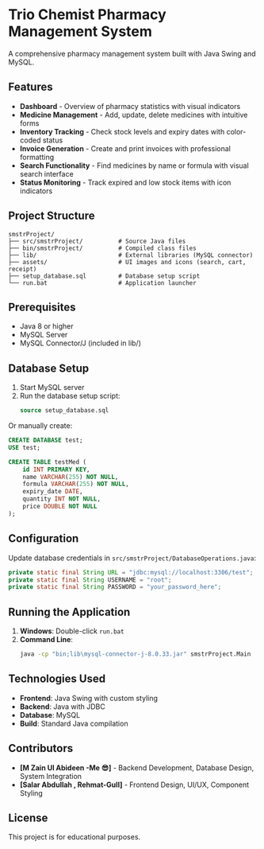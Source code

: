 # Trio Chemist Pharmacy Management System

A comprehensive pharmacy management system built with Java Swing and MySQL.

## Features

- **Dashboard** - Overview of pharmacy statistics with visual indicators
- **Medicine Management** - Add, update, delete medicines with intuitive forms
- **Inventory Tracking** - Check stock levels and expiry dates with color-coded status
- **Invoice Generation** - Create and print invoices with professional formatting
- **Search Functionality** - Find medicines by name or formula with visual search interface
- **Status Monitoring** - Track expired and low stock items with icon indicators

## Project Structure

```
smstrProject/
├── src/smstrProject/          # Source Java files
├── bin/smstrProject/          # Compiled class files
├── lib/                       # External libraries (MySQL connector)
├── assets/                    # UI images and icons (search, cart, receipt)
├── setup_database.sql         # Database setup script
└── run.bat                    # Application launcher
```

## Prerequisites

- Java 8 or higher
- MySQL Server
- MySQL Connector/J (included in lib/)

## Database Setup

1. Start MySQL server
2. Run the database setup script:
   ```sql
   source setup_database.sql
   ```
   
Or manually create:
```sql
CREATE DATABASE test;
USE test;

CREATE TABLE testMed (
    id INT PRIMARY KEY,
    name VARCHAR(255) NOT NULL,
    formula VARCHAR(255) NOT NULL,
    expiry_date DATE,
    quantity INT NOT NULL,
    price DOUBLE NOT NULL
);
```

## Configuration

Update database credentials in `src/smstrProject/DatabaseOperations.java`:
```java
private static final String URL = "jdbc:mysql://localhost:3306/test";
private static final String USERNAME = "root";
private static final String PASSWORD = "your_password_here";
```

## Running the Application

1. **Windows**: Double-click `run.bat`
2. **Command Line**: 
   ```bash
   java -cp "bin;lib\mysql-connector-j-8.0.33.jar" smstrProject.Main
   ```

## Technologies Used

- **Frontend**: Java Swing with custom styling
- **Backend**: Java with JDBC
- **Database**: MySQL
- **Build**: Standard Java compilation

## Contributors

- **[M Zain Ul Abideen -Me 😎]** - Backend Development, Database Design, System Integration
- **[Salar Abdullah , Rehmat-Gull]** - Frontend Design, UI/UX, Component Styling

## License

This project is for educational purposes.
